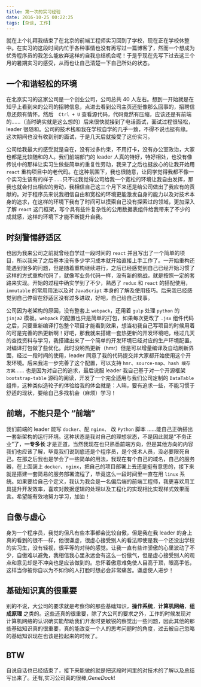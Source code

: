 ```yaml
---
title: 第一次的实习经验
date: 2016-10-25 00:22:25
tags: [杂谈, 工作]
---
```


就在上个礼拜我结束了在北京的前端工程师实习回到了学校，现在正在学校休整中。在实习的这段时间内忙于各种事情也没有再写过一篇博客了，然而一个想成为优秀程序员的我怎么能放弃这样的自我总结机会呢！于是乎现在先写下过去这三个月的暑期实习的感受，从而也让自己清楚一下自己所处的状态。

<!-- more -->

## 一个和谐轻松的环境

在北京实习的这家公司是一个创业公司，公司总共 40 人左右。想到一开始就是在知乎上看到来的公司的招聘信息，点进去看到公司主页还挺像那么回事的，招聘信息还颇有情怀。然后　`Ctrl + U` 查看源代码，代码竟然有压缩，应该还是有前端的……（当时确实就是这么想的）后来很快就接到了电话面试，面试过程很轻松，leader 很随和。公司的技术栈和我在学校自学的几乎一致，不得不说也挺有缘。这次期间也没有收到别的面试，于是几天后就接受了这份实习。

公司给我最大的感受就是自在，没有过多约束，不用打卡，没有办公室政治，大家也都是比较随和的人。我们前端部门的 leader 人真的特好，特好相处，也没有像传说中的那样让实习生做些简单的重复性劳动，我来了之后也挺放心的让我开始用 `react` 重构项目中的老代码。在这种氛围下，我也很随意，让同学觉得我都不像一个实习生该有的样子……只不过我觉得公司给我一个宽松的环境让我自由发挥，那我也就会付出相应的劳动，我相信自己这三个月下来还是给公司做出了我应有的贡献的。对于程序员来说我相信自由和宽松的环境更能激发自身的能力以及对技术本身的追求，在这样的环境下我有了时间可以摸索自己没有探索过的领域，更加深入了解 `react` 这门框架，写个具有些许复杂性的公用数据表组件给我带来了不少的成就感，这样的环境下才能不断提升自我。

## 时刻警惕舒适区

也因为我来公司之前就曾经自学过一段时间的 `react` 并且写出了一个简单的项目，所以我来了之后基本没有多少学习成本就开始直接上手工作了。一开始重构还能遇到很多的问题，但是随着重构继续进行，之后已经感觉到自己已经开始习惯了这样的方式重构代码了，就像写业务代码一样，没有新的挑战，就是按照一定的套路来实现。开始的过程中确实学到了不少，熟悉了 `redux` 和 `react` 的搭配使用，`immutable` 的常用用法以及对 `JavaScript` 本身的了解及使用技巧。后来我已经感觉到自己停留在舒适区没有过多进取，好吧，自己给自己找事。

公司因为老架构的原因，没有整套上 `webpack`，还用着 `gulp` 处理 `python` 的 `jinja2` 模板。`webpack` 的配置也只是简单的打包，如果每次更改了 `.jsx` 组件代码之后，只要重新编译打包整个项目才能看到效果，想当初我自己写项目的时候用着的可是完善的热更新啊！好吧，那我就来搭建一套热更新的开发环境吧，经过几天的查找资料与学习，我搭建出来了一个简单的开发环境已经对应的生产环境配置。对编译打包做了些优化。此时没哟热更新（hmr）但是可以增量编译及自动刷新界面，经过一段时间的使用，leader 同意了我的代码提交并大家都开始使用这个开发环境。后来我进一步完善了这个配置，可以支持 `hmr`、`source-map`、`hash 缓存方案`…… 也是因为对自己的追求，最后说服 leader 我自己基于对一个开源框架 `bootstrap-table` 源码的阅读，开发了一个完全适用与我们公司定制的 `DataTable` 组件，这种类似造轮子的体验给我的体会就是：人嘛，要有追求一些，不能习惯于舒适的现状，要给自己多找机会（麻烦）学习！

## 前端，不能只是个 “前端”

我们前端的 leader 能写 `docker`、配 `nginx`、 改 `Python` 脚本 ……能自己正确搭出一套新架构的运行环境。这种状态是我对自己的理想状态，不是因此就是“不务正业”了，**一专多长** 才是正道，当然我现在也只熟悉前端方向，但是其他方向的内容我们也应该了解，毕竟我们说到底还是个程序员，是个技术人员，没必要限死自己。在那之后我也是学会了一些简单的用法，我现在有个自己的域名，自己的服务器，在上面装上 `docker`、`nginx`，把自己的项目部署上去还是挺有意思的，接下来就是搭建一套简易的服务部署流程了，毕竟这么一段时间里一直在用 `linux` 系统。如果要给自己个定义，我认为我会是一名偏后端的前端工程师，我更喜欢用工具提升开发效率，喜欢对数据逻辑的处理以及工程化的实现相比实现样式效果而言。希望能有效地努力学习，加油！

## 自傲与虚心

身为一个程序员，我觉的但凡有些本事都会比较自傲，但是我在我 leader 的身上真的看到的很不一样，他很谦虚，很虚心接受别人的看法即使是我一个还没出学校的实习生，没有轻视，很平等的对待的感觉。让我一直有些许骄傲的心里波动了不少，自傲难以避免，我相信我心里永远会有这么一份傲气，但是虚心接受别人的观点和意见却是不冲突也是应该做到的。总怀着傲意难免使人目高于顶，眼高手低，这样当你被你自以为不如你的人打脸时想必会非常痛苦。谦虚使人进步！

## 基础知识真的很重要

别的不说，大公司的要求就是考察你的那些基础知识，**操作系统**，**计算机网络**，**组成原理** 之类的。这些还真的很重要，除了大公司的要求之外，工作的时候发现对计算机网络的认识确实能帮助我们开发时更敏锐的察觉出一些问题，因此其他的那些基础知识真的很重要，真的能改变一个人的思考问题时的角度，过去被自己忽略的基础知识现在也该是捡起来的时候了。

## BTW

自说自话也已经结束了，接下来能做的就是把这段时间里的对技术的了解以及总结写出来了。还有,实习公司真的很棒,_GeneDock_!
